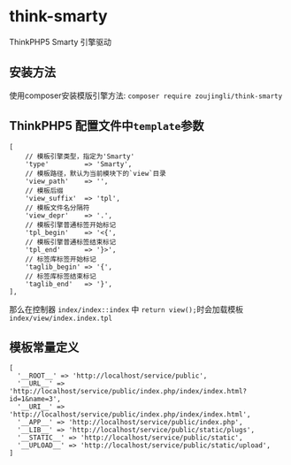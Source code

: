 # think-smarty
ThinkPHP5 Smarty 引擎驱动

## 安装方法

使用composer安装模版引擎方法: `composer require zoujingli/think-smarty`

## ThinkPHP5 配置文件中`template`参数

```
[
	// 模板引擎类型，指定为'Smarty'
	'type'         => 'Smarty',
	// 模板路径，默认为当前模块下的`view`目录
	'view_path'    => '',
	// 模板后缀
	'view_suffix'  => 'tpl',
	// 模板文件名分隔符
	'view_depr'    => '.',
	// 模板引擎普通标签开始标记
	'tpl_begin'    => '<{',
	// 模板引擎普通标签结束标记
	'tpl_end'      => '}>',
	// 标签库标签开始标记
	'taglib_begin' => '{',
	// 标签库标签结束标记
	'taglib_end'   => '}',
],
```
那么在控制器 `index/index::index` 中 `return view();`时会加载模板 `index/view/index.index.tpl`

## 模板常量定义
```
[
  '__ROOT__' => 'http://localhost/service/public',
  '__URL__' => 'http://localhost/service/public/index.php/index/index.html?id=1&name=3',
  '__URI__' => 'http://localhost/service/public/index.php/index/index.html',
  '__APP__' => 'http://localhost/service/public/index.php',
  '__LIB__' => 'http://localhost/service/public/static/plugs',
  '__STATIC__' => 'http://localhost/service/public/static',
  '__UPLOAD__' => 'http://localhost/service/public/static/upload',
]
```